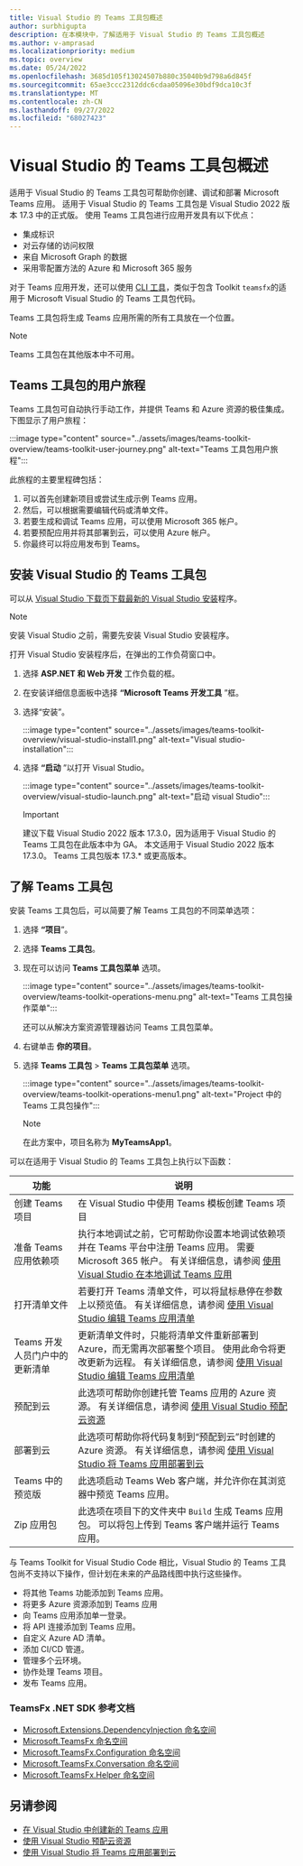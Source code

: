 ```yaml
---
title: Visual Studio 的 Teams 工具包概述
author: surbhigupta
description: 在本模块中，了解适用于 Visual Studio 的 Teams 工具包概述
ms.author: v-amprasad
ms.localizationpriority: medium
ms.topic: overview
ms.date: 05/24/2022
ms.openlocfilehash: 3685d105f13024507b880c35040b9d798a6d845f
ms.sourcegitcommit: 65ae3ccc2312ddc6cdaa05096e30bdf9dca10c3f
ms.translationtype: MT
ms.contentlocale: zh-CN
ms.lasthandoff: 09/27/2022
ms.locfileid: "68027423"
---
```

# <a name="teams-toolkit-overview-for-visual-studio"></a>Visual Studio 的 Teams 工具包概述

适用于 Visual Studio 的 Teams 工具包可帮助你创建、调试和部署 Microsoft Teams 应用。 适用于 Visual Studio 的 Teams 工具包是 Visual Studio 2022 版本 17.3 中的正式版。 使用 Teams 工具包进行应用开发具有以下优点：

* 集成标识
* 对云存储的访问权限
* 来自 Microsoft Graph 的数据
* 采用零配置方法的 Azure 和 Microsoft 365 服务

对于 Teams 应用开发，还可以使用 [CLI 工具](https://github.com/OfficeDev/TeamsFx/blob/dev/docs/cli/user-manual.md)，类似于包含 Toolkit `teamsfx`的适用于 Microsoft Visual Studio 的 Teams 工具包代码。

Teams 工具包将生成 Teams 应用所需的所有工具放在一个位置。

> [!NOTE]
> Teams 工具包在其他版本中不可用。

## <a name="user-journey-of-teams-toolkit"></a>Teams 工具包的用户旅程

Teams 工具包可自动执行手动工作，并提供 Teams 和 Azure 资源的极佳集成。 下图显示了用户旅程：

:::image type="content" source="../assets/images/teams-toolkit-overview/teams-toolkit-user-journey.png" alt-text="Teams 工具包用户旅程":::

此旅程的主要里程碑包括：

1. 可以首先创建新项目或尝试生成示例 Teams 应用。
1. 然后，可以根据需要编辑代码或清单文件。
1. 若要生成和调试 Teams 应用，可以使用 Microsoft 365 帐户。
1. 若要预配应用并将其部署到云，可以使用 Azure 帐户。
1. 你最终可以将应用发布到 Teams。

## <a name="install-teams-toolkit-for-visual-studio"></a>安装 Visual Studio 的 Teams 工具包

可以从 [Visual Studio 下载页下载最新的 Visual Studio 安装](https://visualstudio.microsoft.com)程序。

> [!NOTE]
> 安装 Visual Studio 之前，需要先安装 Visual Studio 安装程序。

打开 Visual Studio 安装程序后，在弹出的工作负荷窗口中。

1. 选择 **ASP.NET 和 Web 开发** 工作负载的框。
1. 在安装详细信息面板中选择 **“Microsoft Teams 开发工具** ”框。
1. 选择“安装”。

   :::image type="content" source="../assets/images/teams-toolkit-overview/visual-studio-install1.png" alt-text="Visual studio-installation":::

1. 选择 **“启动** ”以打开 Visual Studio。

    :::image type="content" source="../assets/images/teams-toolkit-overview/visual-studio-launch.png" alt-text="启动 visual Studio":::

   > [!IMPORTANT]
   > 建议下载 Visual Studio 2022 版本 17.3.0，因为适用于 Visual Studio 的 Teams 工具包在此版本中为 GA。 本文适用于 Visual Studio 2022 版本 17.3.0。 Teams 工具包版本 17.3.* 或更高版本。

## <a name="take-a-tour-of-teams-toolkit"></a>了解 Teams 工具包

安装 Teams 工具包后，可以简要了解 Teams 工具包的不同菜单选项：

1. 选择 **“项目**”。
1. 选择 **Teams 工具包**。
1. 现在可以访问 **Teams 工具包菜单** 选项。

   :::image type="content" source="../assets/images/teams-toolkit-overview/teams-toolkit-operations-menu.png" alt-text="Teams 工具包操作菜单":::

   还可以从解决方案资源管理器访问 Teams 工具包菜单。

4. 右键单击 **你的项目**。
5. 选择 **Teams 工具包** > **Teams 工具包菜单** 选项。

   :::image type="content" source="../assets/images/teams-toolkit-overview/teams-toolkit-operations-menu1.png" alt-text="Project 中的 Teams 工具包操作":::

   > [!NOTE]
   > 在此方案中，项目名称为 **MyTeamsApp1**。

可以在适用于 Visual Studio 的 Teams 工具包上执行以下函数：

|功能  |说明  |
|---------|---------|
|创建 Teams 项目     |在 Visual Studio 中使用 Teams 模板创建 Teams 项目         |
|准备 Teams 应用依赖项     |执行本地调试之前，它可帮助你设置本地调试依赖项并在 Teams 平台中注册 Teams 应用。 需要 Microsoft 365 帐户。 有关详细信息，请参阅 [使用 Visual Studio 在本地调试 Teams 应用](debug-teams-app-visual-studio.md)         |
|打开清单文件     |若要打开 Teams 清单文件，可以将鼠标悬停在参数上以预览值。 有关详细信息，请参阅 [使用 Visual Studio 编辑 Teams 应用清单](VS-TeamsFx-preview-and-customize-app-manifest.md)         |
|Teams 开发人员门户中的更新清单     |更新清单文件时，只能将清单文件重新部署到 Azure，而无需再次部署整个项目。 使用此命令将更改更新为远程。 有关详细信息，请参阅 [使用 Visual Studio 编辑 Teams 应用清单](VS-TeamsFx-preview-and-customize-app-manifest.md)       |
|预配到云     |此选项可帮助你创建托管 Teams 应用的 Azure 资源。 有关详细信息，请参阅 [使用 Visual Studio 预配云资源](provision-cloud-resources.md)        |
|部署到云     |此选项可帮助你将代码复制到“预配到云”时创建的 Azure 资源。 有关详细信息，请参阅 [使用 Visual Studio 将 Teams 应用部署到云](deploy-teams-app.md)        |
|Teams 中的预览版     |此选项启动 Teams Web 客户端，并允许你在其浏览器中预览 Teams 应用。         |
|Zip 应用包     |此选项在项目下的文件夹中 `Build` 生成 Teams 应用包。 可以将包上传到 Teams 客户端并运行 Teams 应用。         |

与 Teams Toolkit for Visual Studio Code 相比，Visual Studio 的 Teams 工具包尚不支持以下操作，但计划在未来的产品路线图中执行这些操作。

* 将其他 Teams 功能添加到 Teams 应用。
* 将更多 Azure 资源添加到 Teams 应用
* 向 Teams 应用添加单一登录。
* 将 API 连接添加到 Teams 应用。
* 自定义 Azure AD 清单。
* 添加 CI/CD 管道。
* 管理多个云环境。
* 协作处理 Teams 项目。
* 发布 Teams 应用。

### <a name="teamsfx-net-sdk-reference-docs"></a>TeamsFx .NET SDK 参考文档

* [Microsoft.Extensions.DependencyInjection 命名空间](/../dotnet/api/Microsoft.Extensions.DependencyInjection)
* [Microsoft.TeamsFx 命名空间](/../dotnet/api/Microsoft.TeamsFx)
* [Microsoft.TeamsFx.Configuration 命名空间](/../dotnet/api/Microsoft.TeamsFx.Configuration)
* [Microsoft.TeamsFx.Conversation 命名空间](/../dotnet/api/Microsoft.TeamsFx.Conversation)
* [Microsoft.TeamsFx.Helper 命名空间](/../dotnet/api/Microsoft.TeamsFx.Helper)

## <a name="see-also"></a>另请参阅

* [在 Visual Studio 中创建新的 Teams 应用](create-new-teams-app-for-Visual-Studio.md)
* [使用 Visual Studio 预配云资源](provision-cloud-resources.md)
* [使用 Visual Studio 将 Teams 应用部署到云](deploy-teams-app.md)
